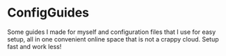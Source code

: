 # ConfigGuides
Some guides I made for myself and configuration files that I use for easy setup, all in one convenient online space that is not a crappy cloud. Setup fast and work less!

